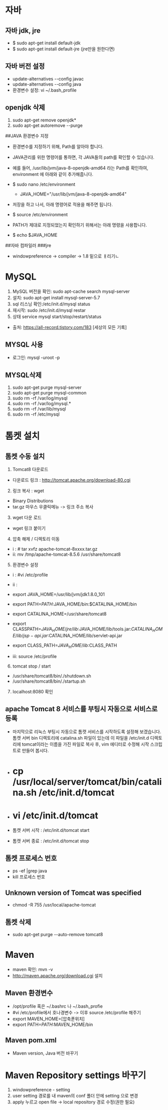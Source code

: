 
# 자바
## 자바 jdk, jre
- $ sudo apt-get install default-jdk 
- $ sudo apt-get install default-jre (jre만을 원한다면)

## 자바 버전 설정
-  update-alternatives --config javac
- update-alternatives --config java
- 환경변수 설정: vi ~/.bash_profile

## openjdk 삭제
1.  sudo apt-get remove openjdk*
2. sudo apt-get autoremove --purge

##JAVA 환경변수 지정

- 환경변수를 지정하기 위해, Path를 알아야 합니다.
- JAVA관리를 위한 명령어를 통하면, 각 JAVA들의 path를 확인할 수 있습니다.
- 예를 들어, /usr/lib/jvm/java-8-openjdk-amd64 라는 Path를 확인하여, environment 에 아래와 같이 추가해줍니다.
- $ sudo nano /etc/environment

    - JAVA_HOME="/usr/lib/jvm/java-8-openjdk-amd64"

- 저장을 하고 나서, 아래 명령어로 적용을 해주면 됩니다.
- $ source /etc/environment

- PATH가 제대로 지정되었는지 확인하기 위해서는 아래 명령을 사용합니다.
- $ echo $JAVA_HOME

##자바 컴파일러
###jre 
- windowpreference -> compiler -> 1.8 밑으로 ㅐ리기ㄴ



# MySQL
1. MySQL 버전을 확인: sudo apt-cache search mysql-server
2. 설치: sudo apt-get install mysql-server-5.7
3. sql 리스닝 확인:/etc/init.d/mysql status
4. 재시작: sudo /etc/init.d/mysql restar
5. 상태  	service mysql start/stop/restart/status
- 출처: https://all-record.tistory.com/183 [세상의 모든 기록]

## MYSQL 사용
-  로그인: mysql -uroot -p


## MYSQL삭제
1. sudo apt-get purge mysql-server
2. sudo apt-get purge mysql-common
3. sudo rm -rf /var/log/mysql
4. sudo rm -rf /var/log/mysql.*
5. sudo rm -rf /var/lib/mysql
6. sudo rm -rf /etc/mysql



# 톰켓 설치
## 톰켓 수동 설치
1. Tomcat8 다운로드
- 다운로드 링크 : http://tomcat.apache.org/download-80.cgi

2. 링크 복사 : wget
- Binary Distributions
- tar.gz 마우스 우클릭메뉴 -> 링크 주소 복사

3. wget 다운 로드
-  wget 링크 붙이기

4. 압축 해제 / 디렉토리 이동
- i : # tar xvfz apache-tomcat-8xxxx.tar.gz
- ii: mv /tmp/apache-tomcat-8.5.6 /usr/share/tomcat8

5. 환경변수 설정
- i : #vi /etc/profile
- ii : 
- export JAVA_HOME=/usr/lib/jvm/jdk1.8.0_101
- export PATH=$PATH:$JAVA_HOME/bin:$CATALINA_HOME/bin
- export CATALINA_HOME=/usr/share/tomcat8
- export CLASSPATH=$JAVA_HOME/jre/lib:$JAVA_HOME/lib/tools.jar:$CATALINA_HOME/lib/jsp-api.jar:$CATALINA_HOME/lib/servlet-api.jar
- export CLASS_PATH=$JAVA_HOME/lib:$CLASS_PATH

- iii: source /etc/profile

6. tomcat stop / start
- /usr/share/tomcat8/bin/./shutdown.sh
- /usr/share/tomcat8/bin/./startup.sh

7. localhost:8080 확인


## apache Tomcat 8 서비스를 부팅시 자동으로 서비스로 등록

- 마지막으로 리눅스 부팅시 자동으로 톰캣 서비스를 시작하도록 설정해 보겠습니다. 톰캣 서버 bin 디렉토리에 catalina.sh 파일이 있는데 이 파일을 /etc/init.d 디렉토리에 tomcat이라는 이름을 가진 파일로 복사 후, vim 에디터로 수정해 시작 스크립트로 만들어 봅시다.


- # cp /usr/local/server/tomcat/bin/catalina.sh /etc/init.d/tomcat
- # vi /etc/init.d/tomcat
- 톰캣 서버 시작 : /etc/init.d/tomcat start
- 톰캣 서버 종료 : /etc/init.d/tomcat stop

## 톰켓 프로세스 번호
- ps -ef |grep java
- kill 프로세스 번호


## Unknown version of Tomcat was specified
* chmod -R 755 /usr/local/apache-tomcat

## 톰켓 삭제
- sudo apt-get purge --auto-remove tomcat8






# Maven
- maven 확인: mvn -v
- http://maven.apache.org/download.cgi 설치

## Maven 환경변수
-  /opt/profile 혹은 ~/.bashrc 나 ~/.bash_profie
- #vi /etc/profile에서 호나경변수 -> 이후 source /etc/profile 해주기
- export MAVEN_HOME=[압축푼위치]
- export PATH=$PATH:$MAVEN_HOME/bin

## Maven pom.xml
- Maven version, Java 버전 바꾸기

# Maven Repository settings 바꾸기
1. windowpreference - setting
2. user setting 경로를 내 maven의 conf 폴더 안에 setting 으로 변경
3. apply 누르고 open file -> local repository 경로 수정(권한 필요)


